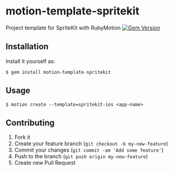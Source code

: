 # motion-template-spritekit

Project template for SpriteKit with RubyMotion [![Gem Version](https://badge.fury.io/rb/motion-template-spritekit.png)](http://badge.fury.io/rb/motion-template-spritekit)

## Installation

Install it yourself as:

    $ gem install motion-template-spritekit

## Usage

    $ motion create --template=spritekit-ios <app-name>

## Contributing

1. Fork it
2. Create your feature branch (`git checkout -b my-new-feature`)
3. Commit your changes (`git commit -am 'Add some feature'`)
4. Push to the branch (`git push origin my-new-feature`)
5. Create new Pull Request
